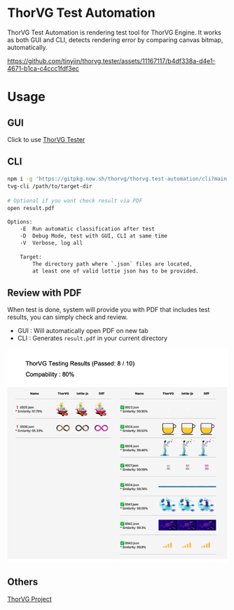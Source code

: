 # ThorVG Test Automation

ThorVG Test Automation is rendering test tool for ThorVG Engine. It works as both GUI and CLI, detects rendering error by comparing canvas bitmap, automatically.

https://github.com/tinyjin/thorvg.tester/assets/11167117/b4df338a-d4e1-4671-b1ca-c4ccc1fdf3ec



# Usage

## GUI
Click to use [ThorVG Tester](https://thorvg-test-automation.vercel.app)

## CLI
```sh
npm i -g 'https://gitpkg.now.sh/thorvg/thorvg.test-automation/cli?main'
tvg-cli /path/to/target-dir

# Optional if you want check result via PDF
open result.pdf
```

```
Options:
    -E  Run automatic classification after test
    -D  Debug Mode, test with GUI, CLI at same time
    -V  Verbose, log all

    Target:
        The directory path where `.json` files are located,
        at least one of valid lottie json has to be provided.
```

## Review with PDF

When test is done, system will provide you with PDF that includes test results, you can simply check and review.
- GUI : Will automatically open PDF on new tab
- CLI : Generates `result.pdf` in your current directory

![pdf-example](./docs/pdf-example.png)

## Others

[ThorVG Project](https://github.com/thorvg/thorvg)
